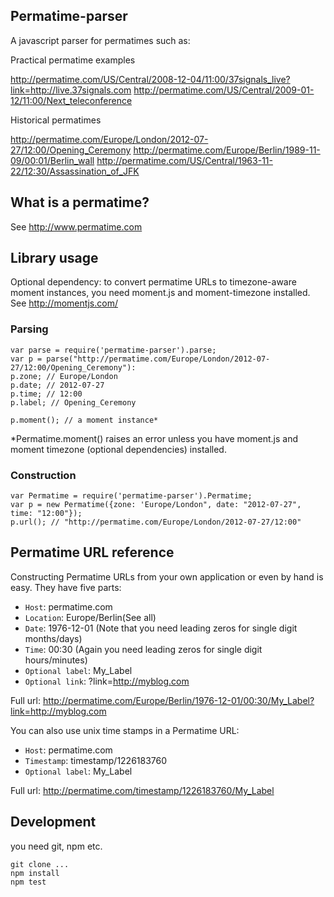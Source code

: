 ## Permatime-parser

A javascript parser for permatimes such as:

Practical permatime examples

http://permatime.com/US/Central/2008-12-04/11:00/37signals_live?link=http://live.37signals.com
http://permatime.com/US/Central/2009-01-12/11:00/Next_teleconference

Historical permatimes

http://permatime.com/Europe/London/2012-07-27/12:00/Opening_Ceremony
http://permatime.com/Europe/Berlin/1989-11-09/00:01/Berlin_wall
http://permatime.com/US/Central/1963-11-22/12:30/Assassination_of_JFK

## What is a permatime?

See http://www.permatime.com


## Library usage

Optional dependency: to convert permatime URLs to timezone-aware moment instances, you need moment.js and
moment-timezone installed. See http://momentjs.com/

### Parsing

```
var parse = require('permatime-parser').parse;
var p = parse("http://permatime.com/Europe/London/2012-07-27/12:00/Opening_Ceremony"):
p.zone; // Europe/London
p.date; // 2012-07-27
p.time; // 12:00
p.label; // Opening_Ceremony

p.moment(); // a moment instance*
```

*Permatime.moment() raises an error unless you have moment.js and moment timezone (optional dependencies) installed.

### Construction

```
var Permatime = require('permatime-parser').Permatime;
var p = new Permatime({zone: 'Europe/London", date: "2012-07-27", time: "12:00"});
p.url(); // "http://permatime.com/Europe/London/2012-07-27/12:00"
```


## Permatime URL reference

Constructing Permatime URLs from your own application or even by hand is easy. They have five parts:

* `Host`: permatime.com
* `Location`: Europe/Berlin(See all)
* `Date`: 1976-12-01 (Note that you need leading zeros for single digit months/days)
* `Time`: 00:30 (Again you need leading zeros for single digit hours/minutes)
* `Optional label`: My_Label
* `Optional link`: ?link=http://myblog.com

Full url:
http://permatime.com/Europe/Berlin/1976-12-01/00:30/My_Label?link=http://myblog.com

You can also use unix time stamps in a Permatime URL:

* `Host`: permatime.com
* `Timestamp`: timestamp/1226183760
* `Optional label`: My_Label

Full url:
http://permatime.com/timestamp/1226183760/My_Label

## Development

   you need git, npm etc.

   ```
   git clone ...
   npm install
   npm test
   ```
   



